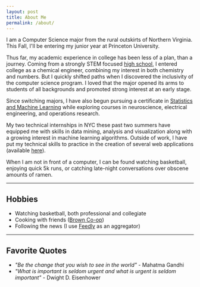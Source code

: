 ```yaml
---
layout: post
title: About Me 
permalink: /about/
---
```


I am a Computer Science major from the rural outskirts of Northern Virginia. This Fall, I'll be entering my junior year at Princeton University. 

Thus far, my academic experience in college has been less of a plan, than a journey. Coming from a strongly STEM focused [high school](https://tjhsst.edu/), I entered college as a chemical engineer, combining my interest in both chemistry and numbers. But I quickly shifted paths when I discovered the inclusivity of the computer science program. I loved that the major opened its arms to students of all backgrounds and promoted strong interest at an early stage.

Since switching majors, I have also begun pursuing a certificate in [Statistics and Machine Learning](http://sml.princeton.edu/) while exploring courses in neuroscience, electrical engineering, and operations research. 

My two technical internships in NYC these past two summers have equipped me with skills in data mining, analysis and visualization along with a growing interest in machine learning algorithms. Outside of work, I have put my technical skills to practice in the creation of several web applications (available [here](/projects)). 

When I am not in front of a computer, I can be found watching basketball, enjoying quick 5k runs, or catching late-night conversations over obscene amounts of ramen. 

***

## Hobbies

* Watching basketball, both professional and collegiate
* Cooking with friends ([Brown Co-op](http://www.princeton.edu/~brwncoop/))
* Following the news (I use [Feedly](feedly.com) as an aggregator)

***

## Favorite Quotes 

* *"Be the change that you wish to see in the world"* - Mahatma Gandhi 
* *"What is important is seldom urgent and what is urgent is seldom important"* - Dwight D. Eisenhower 




